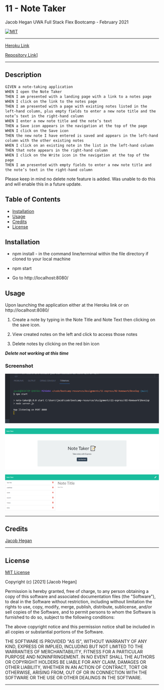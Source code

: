 # 11 - Note Taker

Jacob Hegan UWA Full Stack Flex Bootcamp - February 2021

[![MIT](https://img.shields.io/badge/licence-MIT-brightgreen)](https://choosealicense.com/licenses/mit/)

---

[Heroku Link](https://floating-plateau-50769.herokuapp.com/)

[Repository Link](https://github.com/heganjr/11-express-note-taker-JH)]

---

## Description

```
GIVEN a note-taking application
WHEN I open the Note Taker
THEN I am presented with a landing page with a link to a notes page
WHEN I click on the link to the notes page
THEN I am presented with a page with existing notes listed in the left-hand column, plus empty fields to enter a new note title and the note’s text in the right-hand column
WHEN I enter a new note title and the note’s text
THEN a Save icon appears in the navigation at the top of the page
WHEN I click on the Save icon
THEN the new note I have entered is saved and appears in the left-hand column with the other existing notes
WHEN I click on an existing note in the list in the left-hand column
THEN that note appears in the right-hand column
WHEN I click on the Write icon in the navigation at the top of the page
THEN I am presented with empty fields to enter a new note title and the note’s text in the right-hand column
```

Please keep in mind no delete note feature is added. Was unable to do this and will enable this in a future update.

## Table of Contents

- [Installation](#installation)
- [Usage](#usage)
- [Credits](#credits)
- [License](#license)

## Installation

- npm install - in the command line/terminal within the file directory if cloned to your local machine

- npm start

- Go to http://localhost:8080/


## Usage

Upon launching the application either at the Heroku link or on http://localhost:8080/

1. Create a note by typing in the Note Title and Note Text then clicking on the save icon.

2. View created notes on the left and click to access those notes

3. Delete notes by clicking on the red bin icon

***Delete not working at this time***


### Screenshot
![npm-start](./images/npm-start.PNG)

![index](./images/index.PNG)

![notes](./images/notes.PNG)

---

## Credits

[Jacob Hegan](https://github.com/heganjr)

---

## License

[MIT License](https://choosealicense.com/licenses/mit/)


  Copyright (c) [2021] [Jacob Hegan]
  
  Permission is hereby granted, free of charge, to any person obtaining a copy
  of this software and associated documentation files (the "Software"), to deal
  in the Software without restriction, including without limitation the rights
  to use, copy, modify, merge, publish, distribute, sublicense, and/or sell
  copies of the Software, and to permit persons to whom the Software is
  furnished to do so, subject to the following conditions:
  
  The above copyright notice and this permission notice shall be included in all
  copies or substantial portions of the Software.
  
  THE SOFTWARE IS PROVIDED "AS IS", WITHOUT WARRANTY OF ANY KIND, EXPRESS OR
  IMPLIED, INCLUDING BUT NOT LIMITED TO THE WARRANTIES OF MERCHANTABILITY,
  FITNESS FOR A PARTICULAR PURPOSE AND NONINFRINGEMENT. IN NO EVENT SHALL THE
  AUTHORS OR COPYRIGHT HOLDERS BE LIABLE FOR ANY CLAIM, DAMAGES OR OTHER
  LIABILITY, WHETHER IN AN ACTION OF CONTRACT, TORT OR OTHERWISE, ARISING FROM,
  OUT OF OR IN CONNECTION WITH THE SOFTWARE OR THE USE OR OTHER DEALINGS IN THE
  SOFTWARE.

---
